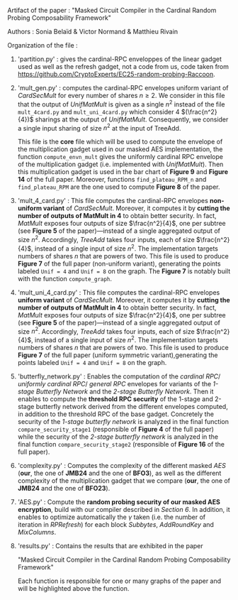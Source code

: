Artifact of the paper : "Masked Circuit Compiler in the Cardinal Random Probing Composability Framework"

Authors : Sonia Belaïd & Victor Normand & Matthieu Rivain


Organization of the file :

  1. 'partition.py' : gives the cardinal-RPC enveloppes of the linear gadget 
  used as well as the refresh gadget, not a code from us, code taken from 
  https://github.com/CryptoExperts/EC25-random-probing-Raccoon.
  
  2. 'mult_gen.py' : computes the cardinal-RPC envelopes uniform variant of 
  *CardSecMult* for every number of shares $n \geq 2$. We consider in this file 
  that the output of *UnifMatMult* is given as a single $n^2$ instead of the 
  file ``mult_4card.py`` and ``mult_uni_4card.py`` which consider 4 
  $(\frac{n^2}{4})$ sharings at the output of *UnifMatMult*.
  Consequently, we consider a single input sharing of size $n^2$ at the input of 
  TreeAdd.

      This file is the **core** file which will be used to compute the envelope of 
  the multiplication gadget used in our masked AES implementation, the function 
  `compute_envn_mult` gives the uniformly cardinal RPC envelope of the 
  multiplication gadget (i.e. implemented with *UnifMatMult*). 
  Then this multiplication gadget is used in the bar chart of **Figure 9** and 
  **Figure 14** of the full paper.
  Moreover, functions `find_plateau_RPM_n` and `find_plateau_RPM` are the one 
  used to compute **Figure 8** of the paper.  
  
  3. 'mult_4_card.py' : This file computes the cardinal-RPC envelopes 
  **non-uniform variant** of *CardSecMult*.
  Moreover, it computes it by **cutting the number of outputs of MatMult in 4** 
  to obtain better security. In fact, *MatMult* exposes four outputs of size 
  $\frac{n^2}{4}$, one per subtree (see **Figure 5** of the paper)—instead of a 
  single aggregated output of size $n^2$. 
  Accordingly, *TreeAdd* takes four inputs, each of size $\frac{n^2}{4}$, 
  instead of a single input of size $n^2$. 
  The implementation targets numbers of shares $n$ that are powers of two.
  This file is used to produce **Figure 7** of the full paper (non-uniform 
  variant), generating the points labeled `Unif = 4` and `Unif = 8` on the 
  graph. The **Figure 7** is notably built with the function ``compute_graph``.
  
  4. 'mult_uni_4_card.py' : This file computes the cardinal-RPC envelopes 
  **uniform variant** of *CardSecMult*.
  Moreover, it computes it by **cutting the number of outputs of MatMult in 4** 
  to obtain better security. 
  In fact, *MatMult* exposes four outputs of size $\frac{n^2}{4}$, 
  one per subtree (see **Figure 5** of the paper)—instead of a single aggregated 
  output of size $n^2$. 
  Accordingly, *TreeAdd* takes four inputs, each of size $\frac{n^2}{4}$, 
  instead of a single input of size $n^2$. 
  The implementation targets numbers of shares $n$ that are powers of two.
  This file is used to produce **Figure 7** of the full paper (uniform symmetric 
  variant),generating the points labeled `Unif = 4` and `Unif = 8` on the graph.

  5. 'butterfly_network.py' : Enables the computation of the *cardinal RPC*/ 
  *uniformly cardinal RPC*/ *general RPC* envelopes for variants of the 
  *1-stage Butterfly Network* and the *2-stage Butterfly Network*. 
  Then it enables to compute the **threshold RPC security** of the 1-stage and 
  2-stage butterfly network derived from the different envelopes computed, in 
  addition to the threshold RPC of the base gadget.
  Concretely the security of the *1-stage butterfly network* is analyzed in the 
  final function `compare_security_stage1` (responsible of **Figure 4** of the 
  full paper) while the security of the *2-stage butterfly network* is analyzed 
  in the final function `compare_security_stage2` (responsible of **Figure 16** 
  of the full paper).

  6. 'complexity.py' : Computes the complexity of the different masked *AES* 
  (**our**, the one of **JMB24** and the one of **BFO3**), as well as the 
  different complexity of the multiplication gadget that we compare (**our**, 
  the one of **JMB24** and the one of **BFO23**).  

  7. 'AES.py' : Compute the 
  **random probing security of our masked AES encryption**, 
  build with our compiler described in *Section 6*. In addition,
  it enables to optimize automatically the $\gamma$ taken (i.e. the number of 
  iteration in *RPRefresh*) for each block *Subbytes*, *AddRoundKey* and 
  *MixColumns*.
  
  8. 'results.py' : Contains the results that are exhibited in the paper  
    
        "Masked Circuit Compiler in the Cardinal Random Probing Composability 
    Framework"
        
        Each function is responsible for one or many graphs of the paper and will be 
    highlighted above the function. 




  
  
  
  
